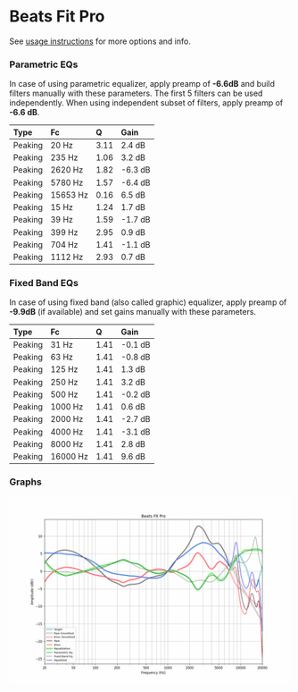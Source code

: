 # Beats Fit Pro
See [usage instructions](https://github.com/jaakkopasanen/AutoEq#usage) for more options and info.

### Parametric EQs
In case of using parametric equalizer, apply preamp of **-6.6dB** and build filters manually
with these parameters. The first 5 filters can be used independently.
When using independent subset of filters, apply preamp of **-6.6 dB**.

| Type    | Fc       |    Q | Gain    |
|:--------|:---------|:-----|:--------|
| Peaking | 20 Hz    | 3.11 | 2.4 dB  |
| Peaking | 235 Hz   | 1.06 | 3.2 dB  |
| Peaking | 2620 Hz  | 1.82 | -6.3 dB |
| Peaking | 5780 Hz  | 1.57 | -6.4 dB |
| Peaking | 15653 Hz | 0.16 | 6.5 dB  |
| Peaking | 15 Hz    | 1.24 | 1.7 dB  |
| Peaking | 39 Hz    | 1.59 | -1.7 dB |
| Peaking | 399 Hz   | 2.95 | 0.9 dB  |
| Peaking | 704 Hz   | 1.41 | -1.1 dB |
| Peaking | 1112 Hz  | 2.93 | 0.7 dB  |

### Fixed Band EQs
In case of using fixed band (also called graphic) equalizer, apply preamp of **-9.9dB**
(if available) and set gains manually with these parameters.

| Type    | Fc       |    Q | Gain    |
|:--------|:---------|:-----|:--------|
| Peaking | 31 Hz    | 1.41 | -0.1 dB |
| Peaking | 63 Hz    | 1.41 | -0.8 dB |
| Peaking | 125 Hz   | 1.41 | 1.3 dB  |
| Peaking | 250 Hz   | 1.41 | 3.2 dB  |
| Peaking | 500 Hz   | 1.41 | -0.2 dB |
| Peaking | 1000 Hz  | 1.41 | 0.6 dB  |
| Peaking | 2000 Hz  | 1.41 | -2.7 dB |
| Peaking | 4000 Hz  | 1.41 | -3.1 dB |
| Peaking | 8000 Hz  | 1.41 | 2.8 dB  |
| Peaking | 16000 Hz | 1.41 | 9.6 dB  |

### Graphs
![](./Beats%20Fit%20Pro.png)